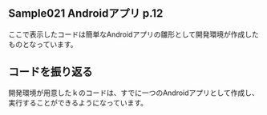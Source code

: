 ## Sample021 Androidアプリ p.12
ここで表示したコードは簡単なAndroidアプリの雛形として開発環境が作成したものとなっています。

## コードを振り返る
開発環境が用意したｋのコードは、すでに一つのAndroidアプリとして作成し、実行することができるようになっています。
